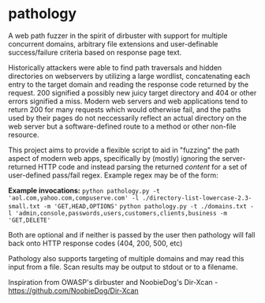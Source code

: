 # pathology
A web path fuzzer in the spirit of dirbuster with support for multiple concurrent domains, arbitrary file extensions and user-definable success/failure criteria based on response page text.

Historically attackers were able to find path traversals and hidden directories on webservers by utilizing a large wordlist, concatenating each entry to the target domain and reading the response code returned by the request. 200 signified a possibly new juicy target directory and 404 or other errors signified a miss. Modern web servers and web applications tend to return 200 for many requests which would otherwise fail, and the paths used by their pages do not neccessarily reflect an actual directory on the web server but a software-defined route to a method or other non-file resource. 

This project aims to provide a flexible script to aid in "fuzzing" the path aspect of modern web apps, specifically by (mostly) ignoring the server-returned HTTP code and instead parsing the returned *content* for a set of user-defined pass/fail regex. Example regex may be of the form:


**Example invocations:**
`python pathology.py -t 'aol.com,yahoo.com,compuserve.com' -l ./directory-list-lowercase-2.3-small.txt -m 'GET,HEAD,OPTIONS'`
`python pathology.py -t ./domains.txt -l 'admin,console,passwords,users,customers,clients,business -m 'GET,DELETE'`

Both are optional and if neither is passed by the user then pathology will fall back onto HTTP response codes (404, 200, 500, etc)

Pathology also supports targeting of multiple domains and may read this input from a file. Scan results may be output to stdout or to a filename.

Inspiration from OWASP's dirbuster and NoobieDog's Dir-Xcan - https://github.com/NoobieDog/Dir-Xcan

